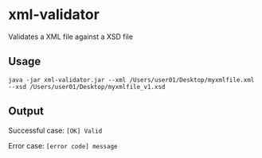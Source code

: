 # xml-validator
Validates a XML file against a XSD file

## Usage
```
java -jar xml-validator.jar --xml /Users/user01/Desktop/myxmlfile.xml --xsd /Users/user01/Desktop/myxmlfile_v1.xsd
```

## Output

Successful case: `[OK] Valid`

Error case: `[error code] message`
